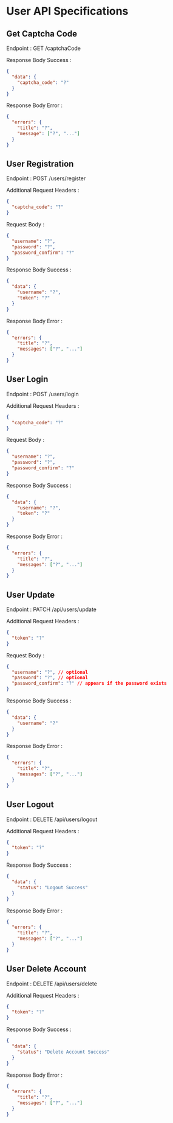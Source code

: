 # User API Specifications

## Get Captcha Code

Endpoint : GET /captchaCode

Response Body Success :

```json
{
  "data": {
    "captcha_code": "?"
  }
}
```

Response Body Error :

```json
{
  "errors": {
    "title": "?",
    "message": ["?", "..."]
  }
}
```

## User Registration

Endpoint : POST /users/register

Additional Request Headers :

```json
{
  "captcha_code": "?"
}
```

Request Body :

```json
{
  "username": "?",
  "password": "?",
  "password_confirm": "?"
}
```

Response Body Success :

```json
{
  "data": {
    "username": "?",
    "token": "?"
  }
}
```

Response Body Error :

```json
{
  "errors": {
    "title": "?",
    "messages": ["?", "..."]
  }
}
```

## User Login

Endpoint : POST /users/login

Additional Request Headers :

```json
{
  "captcha_code": "?"
}
```

Request Body :

```json
{
  "username": "?",
  "password": "?",
  "password_confirm": "?"
}
```

Response Body Success :

```json
{
  "data": {
    "username": "?",
    "token": "?"
  }
}
```

Response Body Error :

```json
{
  "errors": {
    "title": "?",
    "messages": ["?", "..."]
  }
}
```

## User Update

Endpoint : PATCH /api/users/update

Additional Request Headers :

```json
{
  "token": "?"
}
```

Request Body :

```json
{
  "username": "?", // optional
  "password": "?", // optional
  "password_confirm": "?" // appears if the password exists
}
```

Response Body Success :

```json
{
  "data": {
    "username": "?"
  }
}
```

Response Body Error :

```json
{
  "errors": {
    "title": "?",
    "messages": ["?", "..."]
  }
}
```

## User Logout

Endpoint : DELETE /api/users/logout

Additional Request Headers :

```json
{
  "token": "?"
}
```

Response Body Success :

```json
{
  "data": {
    "status": "Logout Success"
  }
}
```

Response Body Error :

```json
{
  "errors": {
    "title": "?",
    "messages": ["?", "..."]
  }
}
```

## User Delete Account

Endpoint : DELETE /api/users/delete

Additional Request Headers :

```json
{
  "token": "?"
}
```

Response Body Success :

```json
{
  "data": {
    "status": "Delete Account Success"
  }
}
```

Response Body Error :

```json
{
  "errors": {
    "title": "?",
    "messages": ["?", "..."]
  }
}
```

